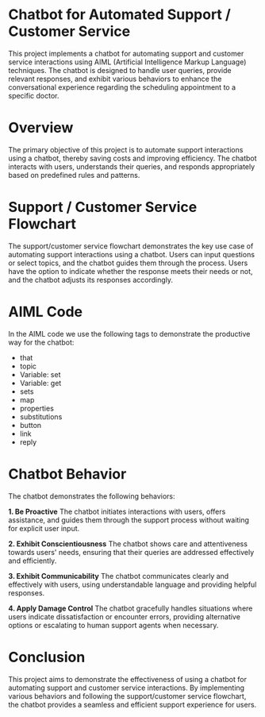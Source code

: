 # Chatbot for Automated Support / Customer Service 
This project implements a chatbot for automating support and customer service interactions using AIML (Artificial Intelligence Markup Language) techniques. The chatbot is designed to handle user queries, provide relevant responses, and exhibit various behaviors to enhance the conversational experience regarding the scheduling appointment to a specific doctor.

# Overview
The primary objective of this project is to automate support interactions using a chatbot, thereby saving costs and improving efficiency. The chatbot interacts with users, understands their queries, and responds appropriately based on predefined rules and patterns.

# Support / Customer Service Flowchart
The support/customer service flowchart demonstrates the key use case of automating support interactions using a chatbot. Users can input questions or select topics, and the chatbot guides them through the process. Users have the option to indicate whether the response meets their needs or not, and the chatbot adjusts its responses accordingly.

# AIML Code

In the AIML code we use the following tags to demonstrate the productive way for the chatbot:
  - that
  - topic
  - Variable: set
  - Variable: get
  - sets
  - map
  - properties
  - substitutions
  - button
  - link
  - reply

# Chatbot Behavior
The chatbot demonstrates the following behaviors:

<b>1. Be Proactive</b> 
The chatbot initiates interactions with users, offers assistance, and guides them through the support process without waiting for explicit user input.

<b>2. Exhibit Conscientiousness</b>
The chatbot shows care and attentiveness towards users' needs, ensuring that their queries are addressed effectively and efficiently.

<b>3. Exhibit Communicability</b>
The chatbot communicates clearly and effectively with users, using understandable language and providing helpful responses.

<b>4. Apply Damage Control</b>
The chatbot gracefully handles situations where users indicate dissatisfaction or encounter errors, providing alternative options or escalating to human support agents when necessary.

# Conclusion
This project aims to demonstrate the effectiveness of using a chatbot for automating support and customer service interactions. By implementing various behaviors and following the support/customer service flowchart, the chatbot provides a seamless and efficient support experience for users.
